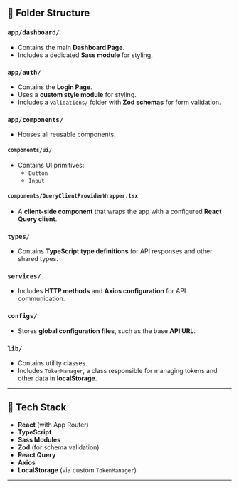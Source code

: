 
## 📁 Folder Structure

### `app/dashboard/`
- Contains the main **Dashboard Page**.
- Includes a dedicated **Sass module** for styling.

### `app/auth/`
- Contains the **Login Page**.
- Uses a **custom style module** for styling.
- Includes a `validations/` folder with **Zod schemas** for form validation.

### `app/components/`
- Houses all reusable components.

#### `components/ui/`
- Contains UI primitives:
  - `Button`
  - `Input`

#### `components/QueryClientProviderWrapper.tsx`
- A **client-side component** that wraps the app with a configured **React Query client**.

### `types/`
- Contains **TypeScript type definitions** for API responses and other shared types.

### `services/`
- Includes **HTTP methods** and **Axios configuration** for API communication.

### `configs/`
- Stores **global configuration files**, such as the base **API URL**.

### `lib/`
- Contains utility classes.
- Includes `TokenManager`, a class responsible for managing tokens and other data in **localStorage**.

---

## 🧩 Tech Stack

- **React** (with App Router)
- **TypeScript**
- **Sass Modules**
- **Zod** (for schema validation)
- **React Query**
- **Axios**
- **LocalStorage** (via custom `TokenManager`)

---